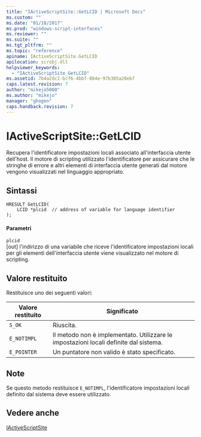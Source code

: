 ```yaml
---
title: "IActiveScriptSite::GetLCID | Microsoft Docs"
ms.custom: ""
ms.date: "01/18/2017"
ms.prod: "windows-script-interfaces"
ms.reviewer: ""
ms.suite: ""
ms.tgt_pltfrm: ""
ms.topic: "reference"
apiname: IActiveScriptSite.GetLCID
apilocation: scrobj.dll
helpviewer_keywords: 
  - "IActiveScriptSite_GetLCID"
ms.assetid: 7b4a2dc1-bcf6-4bbf-884e-97b305a28eb7
caps.latest.revision: 7
author: "mikejo5000"
ms.author: "mikejo"
manager: "ghogen"
caps.handback.revision: 7
---
```

# IActiveScriptSite::GetLCID
Recupera l'identificatore impostazioni locali associato all'interfaccia utente dell'host.  Il motore di scripting utilizzato l'identificatore per assicurare che le stringhe di errore e altri elementi di interfaccia utente generati dal motore vengono visualizzati nel linguaggio appropriato.  
  
## Sintassi  
  
```  
HRESULT GetLCID(  
    LCID *plcid  // address of variable for language identifier  
);  
```  
  
#### Parametri  
 `plcid`  
 \[out\] l'indirizzo di una variabile che riceve l'identificatore impostazioni locali per gli elementi dell'interfaccia utente viene visualizzato nel motore di scripting.  
  
## Valore restituito  
 Restituisce uno dei seguenti valori:  
  
|Valore restituito|Significato|  
|-----------------------|-----------------|  
|`S_OK`|Riuscita.|  
|`E_NOTIMPL`|Il metodo non è implementato.  Utilizzare le impostazioni locali definite dal sistema.|  
|`E_POINTER`|Un puntatore non valido è stato specificato.|  
  
## Note  
 Se questo metodo restituisce `E_NOTIMPL`, l'identificatore impostazioni locali definito dal sistema deve essere utilizzato.  
  
## Vedere anche  
 [IActiveScriptSite](../../winscript/reference/iactivescriptsite.md)